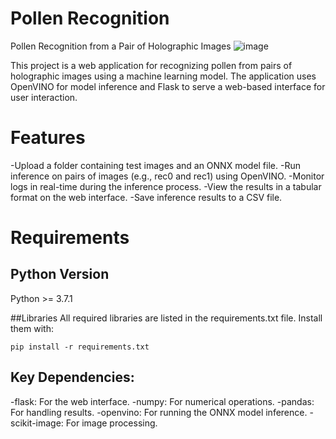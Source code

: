 # Pollen Recognition
Pollen Recognition from a Pair of Holographic Images
![image](https://github.com/user-attachments/assets/9d4b0fd1-fc30-4d9c-8e4f-f47a417cfd72)

This project is a web application for recognizing pollen from pairs of holographic images using a machine learning model. The application uses OpenVINO for model inference and Flask to serve a web-based interface for user interaction.

# Features

-Upload a folder containing test images and an ONNX model file.
-Run inference on pairs of images (e.g., rec0 and rec1) using OpenVINO.
-Monitor logs in real-time during the inference process.
-View the results in a tabular format on the web interface.
-Save inference results to a CSV file.

# Requirements

## Python Version
Python >= 3.7.1

##Libraries
All required libraries are listed in the requirements.txt file. Install them with:
```
pip install -r requirements.txt
```

## Key Dependencies:
-flask: For the web interface.
-numpy: For numerical operations.
-pandas: For handling results.
-openvino: For running the ONNX model inference.
-scikit-image: For image processing.



